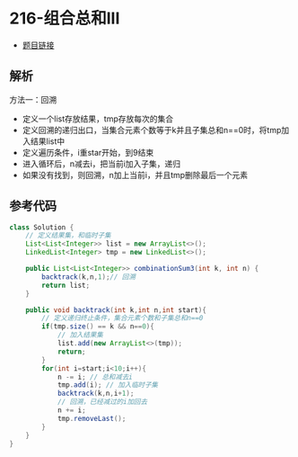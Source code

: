 # 216-组合总和III

- [题目链接](https://leetcode-cn.com/problems/combination-sum-iii/)

## 解析

方法一：回溯
- 定义一个list存放结果，tmp存放每次的集合
- 定义回溯的递归出口，当集合元素个数等于k并且子集总和n==0时，将tmp加入结果list中
- 定义遍历条件，i重star开始，到9结束
- 进入循环后，n减去i，把当前i加入子集，递归
- 如果没有找到，则回溯，n加上当前i，并且tmp删除最后一个元素

## 参考代码
```Java
class Solution {
    // 定义结果集，和临时子集
    List<List<Integer>> list = new ArrayList<>();
    LinkedList<Integer> tmp = new LinkedList<>();

    public List<List<Integer>> combinationSum3(int k, int n) {
        backtrack(k,n,1);// 回溯
        return list;
    }

    public void backtrack(int k,int n,int start){
        // 定义递归终止条件，集合元素个数和子集总和n==0
        if(tmp.size() == k && n==0){
            // 加入结果集
            list.add(new ArrayList<>(tmp));
            return;
        }
        for(int i=start;i<10;i++){
            n -= i; // 总和减去i
            tmp.add(i); // 加入临时子集
            backtrack(k,n,i+1);
            // 回溯，已经减过的i加回去
            n += i;
            tmp.removeLast();
        }
    }
}
```
